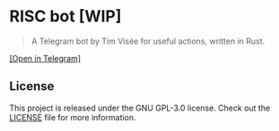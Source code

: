 # RISC bot [WIP]
> A Telegram bot by Tim Visée for useful actions, written in Rust.

[[Open in Telegram]](https://t.me/riscbot)

## License
This project is released under the GNU GPL-3.0 license.
Check out the [LICENSE](LICENSE) file for more information. 
